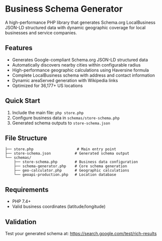 # Business Schema Generator

A high-performance PHP library that generates Schema.org LocalBusiness JSON-LD structured data with dynamic geographic coverage for local businesses and service companies.

## Features

- Generates Google-compliant Schema.org JSON-LD structured data
- Automatically discovers nearby cities within configurable radius
- High-performance geographic calculations using Haversine formula
- Complete LocalBusiness schema with address and contact information
- Dynamic areaServed generation with Wikipedia links
- Optimized for 36,177+ US locations

## Quick Start

1. Include the main file: `php store.php`
2. Configure business data in `schemas/store-schema.php`
3. Generated schema outputs to `store-schema.json`

## File Structure

```
├── store.php                    # Main entry point
├── store-schema.json           # Generated schema output
└── schemas/
    ├── store-schema.php        # Business data configuration
    ├── schema-generator.php    # Core schema generation
    ├── geo-calculator.php      # Geographic calculations
    └── geoapi-production.php   # Location database
```

## Requirements

- PHP 7.4+
- Valid business coordinates (latitude/longitude)

## Validation

Test your generated schema at: https://search.google.com/test/rich-results
